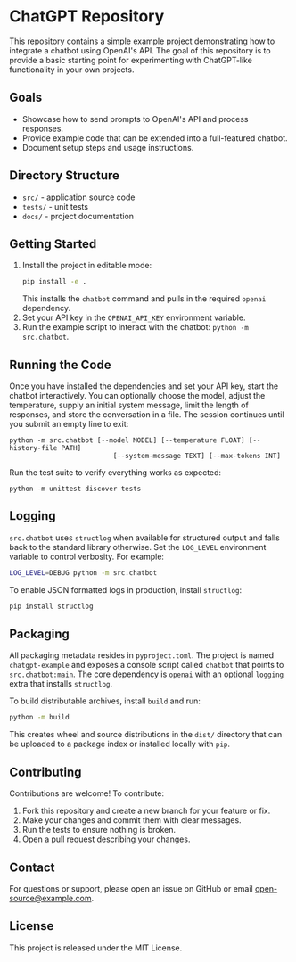 # ChatGPT Repository

This repository contains a simple example project demonstrating how to integrate a chatbot using OpenAI's API. The goal of this repository is to provide a basic starting point for experimenting with ChatGPT-like functionality in your own projects.

## Goals

- Showcase how to send prompts to OpenAI's API and process responses.
- Provide example code that can be extended into a full-featured chatbot.
- Document setup steps and usage instructions.

## Directory Structure

- `src/` - application source code
- `tests/` - unit tests
- `docs/` - project documentation

## Getting Started

1. Install the project in editable mode:
   ```bash
   pip install -e .
   ```
   This installs the `chatbot` command and pulls in the required `openai` dependency.
2. Set your API key in the `OPENAI_API_KEY` environment variable.
3. Run the example script to interact with the chatbot: `python -m src.chatbot`.

## Running the Code

Once you have installed the dependencies and set your API key, start the chatbot interactively. You can optionally choose the model, adjust the temperature, supply an initial system message, limit the length of responses, and store the conversation in a file. The session continues until you submit an empty line to exit:

```
python -m src.chatbot [--model MODEL] [--temperature FLOAT] [--history-file PATH]
                          [--system-message TEXT] [--max-tokens INT]
```

Run the test suite to verify everything works as expected:

```
python -m unittest discover tests
```

## Logging

`src.chatbot` uses `structlog` when available for structured output and falls
back to the standard library otherwise. Set the `LOG_LEVEL` environment
variable to control verbosity. For example:

```bash
LOG_LEVEL=DEBUG python -m src.chatbot
```

To enable JSON formatted logs in production, install `structlog`:

```bash
pip install structlog
```

## Packaging

All packaging metadata resides in `pyproject.toml`. The project is named
`chatgpt-example` and exposes a console script called `chatbot` that points to
`src.chatbot:main`. The core dependency is `openai` with an optional `logging`
extra that installs `structlog`.

To build distributable archives, install `build` and run:

```bash
python -m build
```

This creates wheel and source distributions in the `dist/` directory that can be
uploaded to a package index or installed locally with `pip`.

## Contributing

Contributions are welcome! To contribute:

1. Fork this repository and create a new branch for your feature or fix.
2. Make your changes and commit them with clear messages.
3. Run the tests to ensure nothing is broken.
4. Open a pull request describing your changes.

## Contact

For questions or support, please open an issue on GitHub or email <open-source@example.com>.

## License

This project is released under the MIT License.
